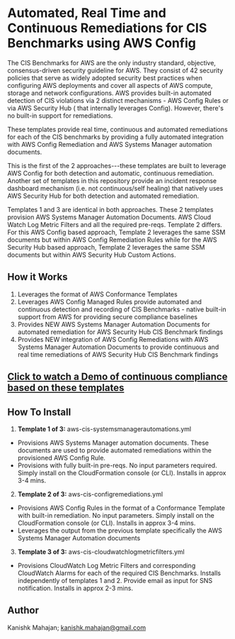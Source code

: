 <p align="center">
</p>

# Automated, Real Time and Continuous Remediations for CIS Benchmarks using AWS Config

The CIS Benchmarks for AWS are the only industry standard, objective, consensus-driven security guideline for AWS. They consist of 42 security policies that serve as widely adopted security best practices when configuring AWS deployments and cover all aspects of AWS compute, storage and network configurations. AWS provides built-in automated detection of CIS violations via 2 distinct mechanisms - AWS Config Rules or via AWS Security Hub ( that internally leverages Config). However, there's no built-in support for remediations. 

These templates provide real time, continuous and automated remediations for each of the CIS benchmarks by providing a fully automated  integration with AWS Config Remediation and AWS Systems Manager automation documents.

This is the first of the 2 approaches---these templates are built to leverage AWS Config for both detection and automatic, continuous remediation. Another set of templates in this repository  provide an incident response dashboard mechanism  (i.e. not continuous/self healing) that natively uses AWS Security Hub for both detection and automated remediation. 

Templates 1 and 3 are identical in both approaches. These 2 templates provision AWS Systems Manager Automation Documents. AWS Cloud Watch Log Metric Filters and all the required pre-reqs. Template 2 differs. For this AWS Config based approach, Template 2 leverages the same SSM documents but within AWS Config Remediation Rules while for the AWS Security Hub based approach, Template 2 leverages the same SSM documents but within AWS Security Hub Custom Actions.


## How it Works

1. Leverages the format of AWS Conformance Templates
2. Leverages AWS Config Managed Rules provide automated and continuous detection and recording of CIS Benchmarks - native built-in support from AWS for providing secure compliance baselines
3. Provides NEW AWS Systems Manager Automation Documents for automated remediation for AWS Security Hub CIS Benchmark findings
4. Provides NEW integration of AWS Config Remediations with AWS Systems Manager Automation Documents to provide continuous and real time remediations of AWS Security Hub CIS Benchmark findings

## [Click to watch a Demo of continuous compliance based on these templates](https://awscisautoreme.com/overview.html)


## How To Install

1. **Template 1 of 3:** aws-cis-systemsmanagerautomations.yml
* Provisions AWS Systems Manager automation documents. These documents are used to provide automated remediations within the provisioned AWS Config Rule.
* Provisions with fully built-in pre-reqs. No input parameters required. Simply install on the CloudFormation console (or CLI). Installs in approx 3-4 mins.

2. **Template 2 of 3:** aws-cis-configremediations.yml
* Provisions AWS Config Rules in the format of a Conformance Template with built-in remediation. No input parameters. Simply install on the CloudFormation console (or CLI). Installs in approx 3-4 mins.
* Leverages the output from the previous template specifically the AWS Systems Manager Automation documents

3. **Template 3 of 3:** aws-cis-cloudwatchlogmetricfilters.yml
* Provisions CloudWatch Log Metric Filters and corresponding CloudWatch Alarms for each of the required CIS Benchmarks. Installs independently of templates 1 and 2.  Provide email as input for SNS notification. Installs in approx 2-3 mins. 


## Author

Kanishk Mahajan; kanishk.mahajan@gmail.com

